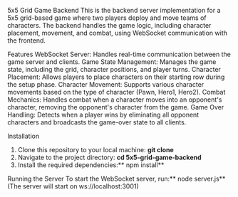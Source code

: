 5x5 Grid Game Backend
This is the backend server implementation for a 5x5 grid-based game where two players deploy and move teams of characters. 
The backend handles the game logic, including character placement, movement, and combat, using WebSocket communication with the frontend.

Features
WebSocket Server: Handles real-time communication between the game server and clients.
Game State Management: Manages the game state, including the grid, character positions, and player turns.
Character Placement: Allows players to place characters on their starting row during the setup phase.
Character Movement: Supports various character movements based on the type of character (Pawn, Hero1, Hero2).
Combat Mechanics: Handles combat when a character moves into an opponent's character, removing the opponent's character from the game.
Game Over Handling: Detects when a player wins by eliminating all opponent characters and broadcasts the game-over state to all clients.

Installation
1) Clone this repository to your local machine: **git clone <repository-url>**
2) Navigate to the project directory: **cd 5x5-grid-game-backend**
3) Install the required dependencies:** npm install**

Running the Server
To start the WebSocket server, run:** node server.js**
(The server will start on ws://localhost:3001)

